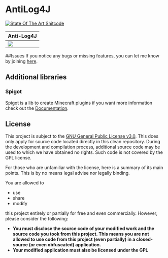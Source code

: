 # AntiLog4J
[![State Of The Art Shitcode](https://img.shields.io/static/v1?label=State-of-the-art&message=Shitcode&color=7B5804)](https://github.com/trekhleb/state-of-the-art-shitcode)

| Anti-Log4J                                                                                    |
|-------------------------------------------------------------------------------------------------|
| ![](https://external-content.duckduckgo.com/iu/?u=https%3A%2F%2Fwww.openeye.net%2Fmedia%2F1060%2Flog4j.png) |

##Issues
If you notice any bugs or missing features, you can let me know by joining [here](https://discord.gg/invite/Kx3PtwEzVJ).

## Additional libraries
### Spigot
Spigot is a lib to create Minecraft plugins if you want more information check out the [Documentation](https://hub.spigotmc.org/).

## License
This project is subject to the [GNU General Public License v3.0](LICENSE). This does only apply for source code located directly in this clean repository. During the development and compilation process, additional source code may be used to which we have obtained no rights. Such code is not covered by the GPL license.

For those who are unfamiliar with the license, here is a summary of its main points. This is by no means legal advise nor legally binding.

You are allowed to
- use
- share
- modify

this project entirely or partially for free and even commercially. However, please consider the following:

- **You must disclose the source code of your modified work and the source code you took from this project. This means you are not allowed to use code from this project (even partially) in a closed-source (or even obfuscated) application.**
- **Your modified application must also be licensed under the GPL** 
